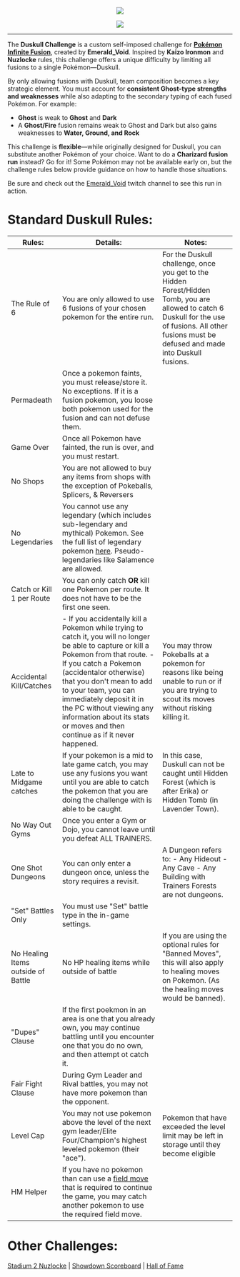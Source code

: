 <p align="center"><img src="https://i.imgur.com/IYcWC73.png"></p>

<p align="center"><img src="https://img.shields.io/badge/Ruleset_Version_1.0-dfd6ad"></p>

---

The **Duskull Challenge** is a custom self-imposed challenge for **[Pokémon Infinite Fusion](https://github.com/infinitefusion/infinitefusion-e18/releases)**, created by **Emerald_Void**. Inspired by **Kaizo Ironmon** and **Nuzlocke** rules, this challenge offers a unique difficulty by limiting all fusions to a single Pokémon—Duskull.  

By only allowing fusions with Duskull, team composition becomes a key strategic element. You must account for **consistent Ghost-type strengths and weaknesses** while also adapting to the secondary typing of each fused Pokémon. For example:  

- **Ghost** is weak to **Ghost** and **Dark**  
- A **Ghost/Fire** fusion remains weak to Ghost and Dark but also gains weaknesses to **Water, Ground, and Rock**  

This challenge is **flexible**—while originally designed for Duskull, you can substitute another Pokémon of your choice. Want to do a **Charizard fusion run** instead? Go for it! Some Pokémon may not be available early on, but the challenge rules below provide guidance on how to handle those situations. 

Be sure and check out the [Emerald_Void](https://www.twitch.tv/emerald_void) twitch channel to see this run in action.

# Standard Duskull Rules:
| **Rules:**                         	| **Details:**                                                                                                                                                                                                                                                                                                                                                                    	| **Notes:**                                                                                                                                                                                             	|
|------------------------------------	|---------------------------------------------------------------------------------------------------------------------------------------------------------------------------------------------------------------------------------------------------------------------------------------------------------------------------------------------------------------------------------	|--------------------------------------------------------------------------------------------------------------------------------------------------------------------------------------------------------	|
| The Rule of 6                      	| You are only allowed to use 6 fusions of your chosen pokemon for the entire run.                                                                                                                                                                                                                                                                                                	| For the Duskull challenge, once you get to the Hidden Forest/Hidden Tomb, you are allowed to catch 6 Duskull for the use of fusions. All other fusions must be defused and made into Duskull fusions.  	|
| Permadeath                         	| Once a pokemon faints, you must release/store it. No exceptions. If it is a fusion pokemon, you loose both pokemon used for the fusion and can not defuse them.                                                                                                                                                                                                                 	|                                                                                                                                                                                                        	|
| Game Over                          	| Once all Pokemon have fainted, the run is over, and you must restart.                                                                                                                                                                                                                                                                                                           	|                                                                                                                                                                                                        	|
| No Shops                           	| You are not allowed to buy any items from shops with the exception of Pokeballs, Splicers, & Reversers                                                                                                                                                                                                                                                                          	|                                                                                                                                                                                                        	|
| No Legendaries                     	| You cannot use any legendary (which includes sub-legendary and mythical) Pokemon. See the full list of legendary pokemon [here](https://www.serebii.net/pokemon/legendary.shtml). Pseudo-legendaries like Salamence are allowed.                                                                                                                                                	|                                                                                                                                                                                                        	|
| Catch or Kill 1 per Route          	| You can only catch **OR** kill one Pokemon per route. It does not have to be the first one seen.                                                                                                                                                                                                                                                                                	|                                                                                                                                                                                                        	|
| Accidental Kill/Catches            	| - If you accidentally kill a Pokemon while trying to catch it, you will no longer be able to capture or kill a Pokemon from that route. - If you catch a Pokemon (accidentalor otherwise) that you don't mean to add to your team, you can immediately deposit it in the PC without viewing any information about its stats or moves and then continue as if it never happened. 	| You may throw Pokeballs at a pokemon for reasons like being unable to run or if you are trying to scout its moves without risking killing it.                                                          	|
| Late to Midgame catches            	| If your pokemon is a mid to late game catch, you may use any fusions you want until you are able to catch the pokemon that you are doing the challenge with is able to be caught.                                                                                                                                                                                               	| In this case, Duskull can not be caught until Hidden Forest (which is after Erika) or Hidden Tomb (in Lavender Town).                                                                                  	|
| No Way Out Gyms                    	| Once you enter a Gym or Dojo, you cannot leave until you defeat ALL TRAINERS.                                                                                                                                                                                                                                                                                                   	|                                                                                                                                                                                                        	|
| One Shot Dungeons                  	| You can only enter a dungeon once, unless the story requires a revisit.                                                                                                                                                                                                                                                                                                          	| A Dungeon refers to: - Any Hideout - Any Cave - Any Building with Trainers Forests are not dungeons.                                                                                                   	|
| "Set" Battles Only                 	| You must use "Set" battle type in the in-game settings.                                                                                                                                                                                                                                                                                                                         	|                                                                                                                                                                                                        	|
| No Healing Items outside of Battle 	| No HP healing items while outside of battle                                                                                                                                                                                                                                                                                                                                     	| If you are using the optional rules for "Banned Moves", this will also apply to healing moves on Pokemon. (As the healing moves would be banned).                                                      	|
| "Dupes" Clause                     	| If the first poekmon in an area is one that you already own, you may continue battling until you encounter one that you do no own, and then attempt ot catch it.                                                                                                                                                                                                                	|                                                                                                                                                                                                        	|
| Fair Fight Clause                  	| During Gym Leader and Rival battles, you may not have more pokemon than the opponent.                                                                                                                                                                                                                                                                                           	|                                                                                                                                                                                                        	|
| Level Cap                          	| You may not use pokemon above the level of the next gym leader/Elite Four/Champion's highest leveled pokemon (their "ace").                                                                                                                                                                                                                                                     	| Pokemon that have exceeded the level limit may be left in storage until they become eligible                                                                                                           	|
| HM Helper                          	| If you have no pokemon than can use a [field move](https://bulbapedia.bulbagarden.net/wiki/Field_move) that is required to continue the game, you may catch another pokemon to use the required field move.                                                                                                                                                                     	|                                                                                                                                                                                                        	|

# Other Challenges:

[Stadium 2 Nuzlocke](https://github.com/EmeraldVoid/pokemon-challengeds/blob/main/stadium%202%20nuzlocke.md) | [Showdown Scoreboard](https://github.com/EmeraldVoid/pokemon-challengeds/blob/main/scoreboard.md) | [Hall of Fame](https://github.com/EmeraldVoid/pokemon-challengeds/blob/main/hall%20of%20fame.md)
